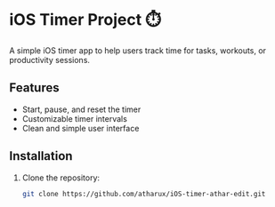 # iOS Timer Project ⏱️

A simple iOS timer app to help users track time for tasks, workouts, or productivity sessions.

## Features
- Start, pause, and reset the timer
- Customizable timer intervals
- Clean and simple user interface

## Installation
1. Clone the repository:  
   ```bash
   git clone https://github.com/atharux/iOS-timer-athar-edit.git
